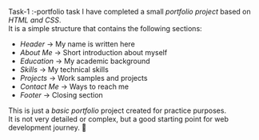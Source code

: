 Task-1 :-portfolio task 
I have completed a small *portfolio project* based on *HTML and CSS*.  
It is a simple structure that contains the following sections:

- *Header* → My name is written here  
- *About Me* → Short introduction about myself  
- *Education* → My academic background  
- *Skills* → My technical skills  
- *Projects* → Work samples and projects  
- *Contact Me* → Ways to reach me  
- *Footer* → Closing section  

This is just a *basic portfolio* project created for practice purposes.  
It is not very detailed or complex, but a good starting point for web development journey. 🚀
